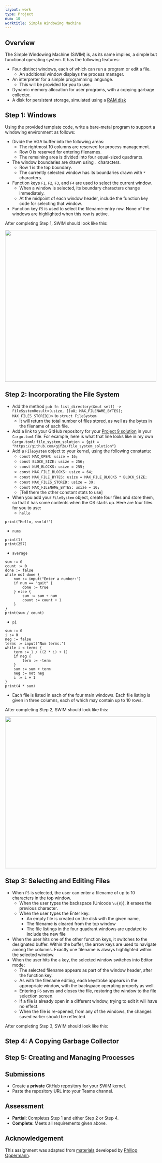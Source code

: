 ```yaml
---
layout: work
type: Project
num: 10
worktitle: Simple Windowing Machine
---
```


## Overview

The Simple Windowing Machine (SWIM) is, as its name implies, a simple but 
functional operating system. It has the following features:

* Four distinct windows, each of which can run a program or edit a file.
  * An additional window displays the process manager.
* An interpreter for a simple programming language.
  * This will be provided for you to use.
* Dynamic memory allocation for user programs, with a copying garbage collector.
* A disk for persistent storage, simulated using a [RAM disk](https://hendrix-cs.github.io/csci320/projects/filesystem)

## Step 1: Windows

Using the provided template code, write a bare-metal program to support a 
windowing environment as follows:
* Divide the VGA buffer into the following areas:
  * The rightmost 10 columns are reserved for process management.
  * Row 0 is reserved for entering filenames.
  * The remaining area is divided into four equal-sized quadrants.
* The window boundaries are drawn using `.` characters.
  * Row 1 is the top boundary.
  * The currently selected window has its boundaries drawn with `*` characters.
* Function keys `F1`, `F2`, `F3`, and `F4` are used to select the current window.
  * When a window is selected, its boundary characters change immediately.
  * At the midpoint of each window header, include the function key code for 
    selecting that window.
* Function key `F5` is used to select the filename-entry row. None of the windows
  are highlighted when this row is active.

After completing Step 1, SWIM should look like this:

<img src="https://hendrix-cs.github.io/csci320/assets/images/swim_step_1.png" width=500>

## Step 2: Incorporating the File System
* Add the method `pub fn list_directory(&mut self) -> FileSystemResult<(usize, [[u8; MAX_FILENAME_BYTES]; MAX_FILES_STORED])>` to `struct FileSystem` 
  * It will return the total number of files stored, as well as the bytes in the 
    filename of each file.
* Add a link to your GitHub repository for your 
  [Project 9 solution](https://hendrix-cs.github.io/csci320/projects/filesystem)
  in your `Cargo.toml` file. For example, here is what that line looks like in my
  own `Cargo.toml`: `file_system_solution = {git = "https://github.com/gjf2a/file_system_solution"}`
* Add a `FileSystem` object to your kernel, using the following constants:
  * `const MAX_OPEN: usize = 16;`
  * `const BLOCK_SIZE: usize = 256;`
  * `const NUM_BLOCKS: usize = 255;`
  * `const MAX_FILE_BLOCKS: usize = 64;`
  * `const MAX_FILE_BYTES: usize = MAX_FILE_BLOCKS * BLOCK_SIZE;`
  * `const MAX_FILES_STORED: usize = 30;`
  * `const MAX_FILENAME_BYTES: usize = 10;`
  * [Tell them the other constant stats to use]
* When you add your `FileSystem` object, create four files and store them, so that
  it has some contents when the OS starts up. Here are four files for you to use:
  * `hello` 
```
print("Hello, world!")
```

  * `nums`
```
print(1)
print(257)
```
  * `average`
```
sum := 0
count := 0
done := false
while not done {
    num := input("Enter a number:")
    if num == "quit" {
        done := true
    } else {
        sum := sum + num
        count := count + 1
    }
}
print(sum / count)
```
  * `pi`
```
sum := 0
i := 0
neg := false
terms := input("Num terms:")
while i < terms {
    term := 1 / ((2 * i) + 1)
    if neg {
        term := -term
    }
    sum := sum + term
    neg := not neg
    i := i + 1
}
print(4 * sum)
```
* Each file is listed in each of the four main windows. Each file listing is 
given in three columns, each of which may contain up to 10 rows.

After completing Step 2, SWIM should look like this:

<img src="https://hendrix-cs.github.io/csci320/assets/images/swim_step_2.png" width=500>

## Step 3: Selecting and Editing Files
* When `F5` is selected, the user can enter a filename of up to 10 characters
  in the top window.
  * When the user types the backspace (Unicode ``\u{8}``), it erases the previous 
    character.
  * When the user types the Enter key:
    * An empty file is created on the disk with the given name, 
    * The filename is cleared from the top window
    * The file listings in the four quadrant windows are updated to include the new file
* When the user hits one of the other function keys, it switches to the
  designated buffer. Within the buffer, the arrow keys are used to navigate among 
  the columns. Exactly one filename is always highlighted within the selected
  window.
* When the user hits the `e` key, the selected window switches into Editor mode:
  * The selected filename appears as part of the window header, after the function 
    key.
  * As with the filename editing, each keystroke appears in the appropriate window,
    with the backspace operating properly as well.
  * Entering `F6` saves and closes the file, restoring the window to the file 
    selection screen.
  * If a file is already open in a different window, trying to edit it will have
    no effect.
  * When the file is re-opened, from any of the windows, the changes saved earlier
    should be reflected.

After completing Step 3, SWIM should look like this:

## Step 4: A Copying Garbage Collector

## Step 5: Creating and Managing Processes

## Submissions
* Create a **private** GitHub repository for your SWIM kernel.
* Paste the repository URL into your Teams channel.

## Assessment
* **Partial**: Completes Step 1 and either Step 2 or Step 4.
* **Complete**: Meets all requirements given above.

## Acknowledgement

This assignment was adapted from [materials](https://os.phil-opp.com/) developed by 
[Philipp Oppermann](https://github.com/phil-opp).
